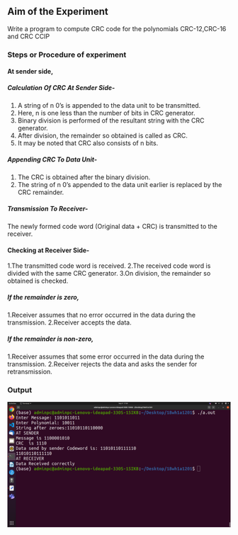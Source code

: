 
## Aim of the Experiment
Write a program to compute CRC code for the polynomials CRC-12,CRC-16 and CRC CCIP

### Steps or Procedure of experiment

#### At sender side,
##### Calculation Of CRC At Sender Side-
  1.  A string of n 0’s is appended to the data unit to be transmitted.
  2.  Here, n is one less than the number of bits in CRC generator.
  3.  Binary division is performed of the resultant string with the CRC generator.
  4.  After division, the remainder so obtained is called as CRC.
  5.  It may be noted that CRC also consists of n bits.
##### Appending CRC To Data Unit-
  1. The CRC is obtained after the binary division.
  2. The string of n 0’s appended to the data unit earlier is replaced by the CRC remainder.
##### Transmission To Receiver-
  The newly formed code word (Original data + CRC) is transmitted to the receiver.
  
#### Checking at Receiver Side-

   1.The transmitted code word is received.
   2.The received code word is divided with the same CRC generator.
   3.On division, the remainder so obtained is checked.
   
##### If the remainder is zero,

  1.Receiver assumes that no error occurred in the data during the transmission.
  2.Receiver accepts the data.
  
##### If the remainder is non-zero,
   1.Receiver assumes that some error occurred in the data during the transmission.
   2.Receiver rejects the data and asks the sender for retransmission.
 
### Output

![output](crc.png)
